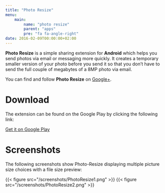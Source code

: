 ```yaml
---
title: "Photo Resize"
menu:
    main:
        name: "photo resize"
        parent: "apps"
        pre: "fa fa-angle-right"
date: 2016-02-09T00:00:00+02:00
---
```


**Photo Resize** is a simple sharing extension for **Android** which helps you send photos via email or
messaging more quickly. It creates a temporary smaller version of your photo before you send it so
that you don’t have to send the full couple of megabytes of a 8MP photo via email.

You can find and follow **Photo Resize** on [Google+](https://plus.google.com/110566457682763103664).

# Download

The extension can be found on the Google Play by clicking the following link:

[Get it on Google Play](https://play.google.com/store/apps/details?id=com.mihovilic.android.resize)

# Screenshots

The following screenshots show Photo-Resize displaying multiple picture size choices with a file size preview:

{{< figure src="/screenshots/PhotoResize1.png" >}}
{{< figure src="/screenshots/PhotoResize2.png" >}}